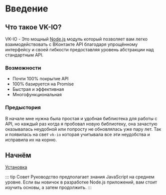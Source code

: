 # Введение

## Что такое VK-IO?
VK-IO - Это мощный [Node.js](https://nodejs.org) модуль который позволяет вам легко взаимодействовать с ВКонтакте API благодаря упрощённому интерфейсу и своей гибкости предоставляя уровень абстракции над стандартным API.

### Возможности
- Почти 100% покрытие API
- 100% базируется на Promise
- Быстрая и эффективная
- Многофункциональная

### Предыстория
В начале мне нужна была простая и удобная библиотека для работы с API, но каждый раз когда я пробовал новую библиотеку, она зачастую оказывалась неудобной или попросту не обновлялась уже пару лет. Так и появилась на свет `vk-io` которая учитывала все эти неудобства и исправила их на корню.

## Начнём
[Установка](./installation.md)

::: tip Совет
Руководство предполагает знания JavaScript на среднем уровне. Если вы новичок в разработке Node.js приложений, вам стоит изучить основы, а затем продолжить.
:::
